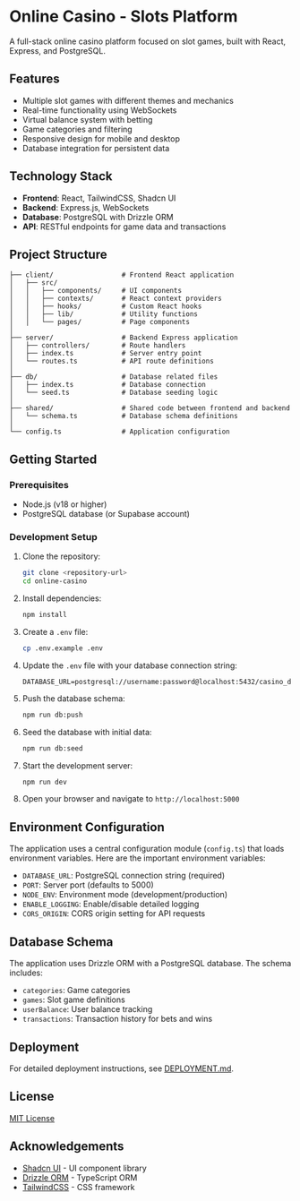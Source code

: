 # Online Casino - Slots Platform

A full-stack online casino platform focused on slot games, built with React, Express, and PostgreSQL.

## Features
- Multiple slot games with different themes and mechanics
- Real-time functionality using WebSockets
- Virtual balance system with betting
- Game categories and filtering
- Responsive design for mobile and desktop
- Database integration for persistent data

## Technology Stack

- **Frontend**: React, TailwindCSS, Shadcn UI
- **Backend**: Express.js, WebSockets
- **Database**: PostgreSQL with Drizzle ORM
- **API**: RESTful endpoints for game data and transactions

## Project Structure

```
├── client/                 # Frontend React application
│   ├── src/
│   │   ├── components/     # UI components
│   │   ├── contexts/       # React context providers
│   │   ├── hooks/          # Custom React hooks
│   │   ├── lib/            # Utility functions
│   │   └── pages/          # Page components
│
├── server/                 # Backend Express application
│   ├── controllers/        # Route handlers
│   ├── index.ts            # Server entry point
│   └── routes.ts           # API route definitions
│
├── db/                     # Database related files
│   ├── index.ts            # Database connection
│   └── seed.ts             # Database seeding logic
│
├── shared/                 # Shared code between frontend and backend
│   └── schema.ts           # Database schema definitions
│
└── config.ts               # Application configuration
```

## Getting Started

### Prerequisites

- Node.js (v18 or higher)
- PostgreSQL database (or Supabase account)

### Development Setup

1. Clone the repository:
   ```bash
   git clone <repository-url>
   cd online-casino
   ```

2. Install dependencies:
   ```bash
   npm install
   ```

3. Create a `.env` file:
   ```bash
   cp .env.example .env
   ```

4. Update the `.env` file with your database connection string:
   ```
   DATABASE_URL=postgresql://username:password@localhost:5432/casino_db
   ```

5. Push the database schema:
   ```bash
   npm run db:push
   ```

6. Seed the database with initial data:
   ```bash
   npm run db:seed
   ```

7. Start the development server:
   ```bash
   npm run dev
   ```

8. Open your browser and navigate to `http://localhost:5000`

## Environment Configuration

The application uses a central configuration module (`config.ts`) that loads environment variables. Here are the important environment variables:

- `DATABASE_URL`: PostgreSQL connection string (required)
- `PORT`: Server port (defaults to 5000)
- `NODE_ENV`: Environment mode (development/production)
- `ENABLE_LOGGING`: Enable/disable detailed logging
- `CORS_ORIGIN`: CORS origin setting for API requests

## Database Schema

The application uses Drizzle ORM with a PostgreSQL database. The schema includes:

- `categories`: Game categories
- `games`: Slot game definitions
- `userBalance`: User balance tracking
- `transactions`: Transaction history for bets and wins

## Deployment

For detailed deployment instructions, see [DEPLOYMENT.md](DEPLOYMENT.md).

## License

[MIT License](LICENSE)

## Acknowledgements

- [Shadcn UI](https://ui.shadcn.com/) - UI component library
- [Drizzle ORM](https://orm.drizzle.team/) - TypeScript ORM
- [TailwindCSS](https://tailwindcss.com/) - CSS framework